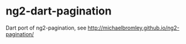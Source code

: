 # ng2-dart-pagination
Dart port of ng2-pagination, see http://michaelbromley.github.io/ng2-pagination/
